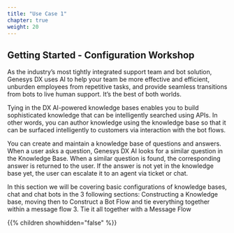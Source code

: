 ```yaml
---
title: "Use Case 1"
chapter: true
weight: 20
---
```



## Getting Started - Configuration Workshop

As the industry’s most tightly integrated support team and bot solution, Genesys DX uses AI to help your team be more effective and efficient, unburden employees from repetitive tasks, and provide seamless transitions from bots to live human support. It’s the best of both worlds.

Tying in the DX AI-powered knowledge bases enables you to build sophisticated knowledge that can be intelligently searched using APIs. In other words, you can author knowledge using the knowledge base so that it can be surfaced intelligently to customers via interaction with the bot flows.

You can create and maintain a knowledge base of questions and answers. When a user asks a question, Genesys DX AI looks for a similar question in the Knowledge Base. When a similar question is found, the corresponding answer is returned to the user. If the answer is not yet in the knowledge base yet, the user can escalate it to an agent via ticket or chat.

In this section we will be covering basic configurations of knowledge bases, chat and chat bots in the 3 following sections: Constructing a Knowledge base, moving then to Construct a Bot Flow and tie everything together within a message flow
3. Tie it all together with a Message Flow

{{% children showhidden="false" %}}

